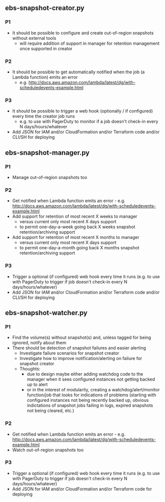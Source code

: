 ## ebs-snapshot-creator.py

### P1
- It should be possible to configure and create out-of-region snapshots without external tools
  - will require addition of support in manager for retention management once supported in creator

### P2
- It should be possible to get automatically notified when the job (a Lambda function) emits an error
  - e.g. http://docs.aws.amazon.com/lambda/latest/dg/with-scheduledevents-example.html

### P3
- It should be possible to trigger a web hook (optionally / if configured) every time the creator job runs 
  - e.g. to use with PagerDuty to monitor if a job doesn't check-in every N days/hours/whatever
- Add JSON for IAM and/or CloudFormation and/or Terraform code and/or CLI/SH for deploying

## ebs-snapshot-manager.py

### P1
- Manage out-of-region snapshots too

### P2
- Get notified when Lambda function emits an error - e.g. http://docs.aws.amazon.com/lambda/latest/dg/with-scheduledevents-example.html
- Add support for retention of most recent X weeks to manager 
  - versus current only most recent X days support
  - to permit one-day-a-week going back X weeks snapshot retention/archiving support
- Add support for retention of most recent X months to manager
  - versus current only most recent X days support
  - to permit one-day-a-month going back X months snapshot retention/archiving support

### P3
- Trigger a optional (if configured) web hook every time it runs (e.g. to use with PagerDuty to trigger if job doesn't check-in every N days/hours/whatever)
- Add JSON for IAM and/or CloudFormation and/or Terraform code and/or CLI/SH for deploying

## ebs-snapshot-watcher.py

### P1
- Find the volume(s) without snapshot(s) and, unless tagged for being ignored, notify about them
- There should be detection of snapshot failures and easier alerting
  - Investigate failure scenarios for snapshot creator
  - Investigate how to improve notification/alerting on failure for snapshot creator
  - Thoughts:
    - due to design maybe either adding watchdog code to the manager when it sees configured instances not getting backed up to alert
    - or in the interest of modularity, creating a watchdog/alert/monitor function/job that looks for indications of problems (starting
      with configured instances not being recently backed up, obvious indictations of snapshot jobs failing in logs, expired snapshots 
      not being cleared, etc.)

### P2
- Get notified when Lambda function emits an error - e.g. http://docs.aws.amazon.com/lambda/latest/dg/with-scheduledevents-example.html
- Watch out-of-region snapshots too

### P3
- Trigger a optional (if configured) web hook every time it runs (e.g. to use with PagerDuty to trigger if job doesn't check-in every N days/hours/whatever)
- Add JSON for IAM and/or CloudFormation and/or Terraform code for deploying
